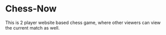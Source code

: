 # Chess-Now
This is 2 player website based chess game, where other viewers can view the current match as well. 
